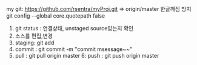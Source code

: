 my git: https://github.com/rsentra/myProj.git   => origin/master
한글깨짐 방지
git config --global core.quotepath false 

1. git status : 연결상태, unstaged source있는지 확인
2. 소스를 편집,변경
3. staging: git add <file name>
4. commit : git commit -m "commit msessage~~" 
5. pull : git pull origin master
6: push : git push origin master